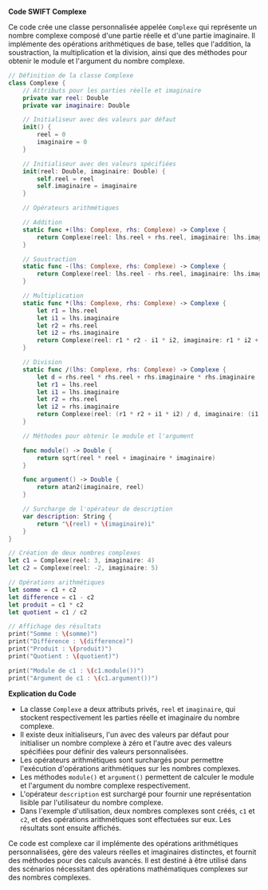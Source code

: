**Code SWIFT Complexe**

Ce code crée une classe personnalisée appelée `Complexe` qui représente un nombre complexe composé d'une partie réelle et d'une partie imaginaire. Il implémente des opérations arithmétiques de base, telles que l'addition, la soustraction, la multiplication et la division, ainsi que des méthodes pour obtenir le module et l'argument du nombre complexe.

```swift
// Définition de la classe Complexe
class Complexe {
    // Attributs pour les parties réelle et imaginaire
    private var reel: Double
    private var imaginaire: Double

    // Initialiseur avec des valeurs par défaut
    init() {
        reel = 0
        imaginaire = 0
    }

    // Initialiseur avec des valeurs spécifiées
    init(reel: Double, imaginaire: Double) {
        self.reel = reel
        self.imaginaire = imaginaire
    }

    // Opérateurs arithmétiques

    // Addition
    static func +(lhs: Complexe, rhs: Complexe) -> Complexe {
        return Complexe(reel: lhs.reel + rhs.reel, imaginaire: lhs.imaginaire + rhs.imaginaire)
    }

    // Soustraction
    static func -(lhs: Complexe, rhs: Complexe) -> Complexe {
        return Complexe(reel: lhs.reel - rhs.reel, imaginaire: lhs.imaginaire - rhs.imaginaire)
    }

    // Multiplication
    static func *(lhs: Complexe, rhs: Complexe) -> Complexe {
        let r1 = lhs.reel
        let i1 = lhs.imaginaire
        let r2 = rhs.reel
        let i2 = rhs.imaginaire
        return Complexe(reel: r1 * r2 - i1 * i2, imaginaire: r1 * i2 + i1 * r2)
    }

    // Division
    static func /(lhs: Complexe, rhs: Complexe) -> Complexe {
        let d = rhs.reel * rhs.reel + rhs.imaginaire * rhs.imaginaire
        let r1 = lhs.reel
        let i1 = lhs.imaginaire
        let r2 = rhs.reel
        let i2 = rhs.imaginaire
        return Complexe(reel: (r1 * r2 + i1 * i2) / d, imaginaire: (i1 * r2 - r1 * i2) / d)
    }

    // Méthodes pour obtenir le module et l'argument

    func module() -> Double {
        return sqrt(reel * reel + imaginaire * imaginaire)
    }

    func argument() -> Double {
        return atan2(imaginaire, reel)
    }

    // Surcharge de l'opérateur de description
    var description: String {
        return "\(reel) + \(imaginaire)i"
    }
}

// Création de deux nombres complexes
let c1 = Complexe(reel: 3, imaginaire: 4)
let c2 = Complexe(reel: -2, imaginaire: 5)

// Opérations arithmétiques
let somme = c1 + c2
let difference = c1 - c2
let produit = c1 * c2
let quotient = c1 / c2

// Affichage des résultats
print("Somme : \(somme)")
print("Différence : \(difference)")
print("Produit : \(produit)")
print("Quotient : \(quotient)")

print("Module de c1 : \(c1.module())")
print("Argument de c1 : \(c1.argument())")
```

**Explication du Code**

* La classe `Complexe` a deux attributs privés, `reel` et `imaginaire`, qui stockent respectivement les parties réelle et imaginaire du nombre complexe.
* Il existe deux initialiseurs, l'un avec des valeurs par défaut pour initialiser un nombre complexe à zéro et l'autre avec des valeurs spécifiées pour définir des valeurs personnalisées.
* Les opérateurs arithmétiques sont surchargés pour permettre l'exécution d'opérations arithmétiques sur les nombres complexes.
* Les méthodes `module()` et `argument()` permettent de calculer le module et l'argument du nombre complexe respectivement.
* L'opérateur `description` est surchargé pour fournir une représentation lisible par l'utilisateur du nombre complexe.
* Dans l'exemple d'utilisation, deux nombres complexes sont créés, `c1` et `c2`, et des opérations arithmétiques sont effectuées sur eux. Les résultats sont ensuite affichés.

Ce code est complexe car il implémente des opérations arithmétiques personnalisées, gère des valeurs réelles et imaginaires distinctes, et fournit des méthodes pour des calculs avancés. Il est destiné à être utilisé dans des scénarios nécessitant des opérations mathématiques complexes sur des nombres complexes.